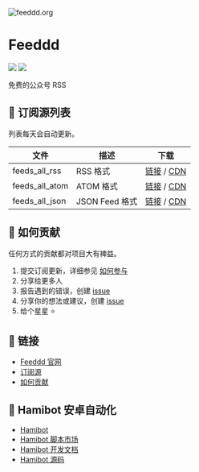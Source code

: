 ![feeddd.org](https://feeddd.org/social.jpg)

# Feeddd

<a href="https://github.com/feeddd/feeds" ><img src="https://img.shields.io/github/stars/feeddd/feeds" /></a> <a href="https://github.com/feeddd/feeds" ><img src="https://img.shields.io/github/last-commit/feeddd/feeds" /></a>

免费的公众号 RSS

## 📰 订阅源列表

列表每天会自动更新。

| 文件           | 描述           | 下载                                                                                                                                                  |
| -------------- | -------------- | ----------------------------------------------------------------------------------------------------------------------------------------------------- |
| feeds_all_rss  | RSS 格式       | [链接](https://raw.githubusercontent.com/feeddd/feeds/master/feeds_all_rss.txt) / [CDN](https://cdn.jsdelivr.net/gh/feeddd/feeds/feeds_all_rss.txt)   |
| feeds_all_atom | ATOM 格式      | [链接](https://raw.githubusercontent.com/feeddd/feeds/master/feeds_all_atom.txt) / [CDN](https://cdn.jsdelivr.net/gh/feeddd/feeds/feeds_all_atom.txt) |
| feeds_all_json | JSON Feed 格式 | [链接](https://raw.githubusercontent.com/feeddd/feeds/master/feeds_all_json.txt) / [CDN](https://cdn.jsdelivr.net/gh/feeddd/feeds/feeds_all_json.txt) |

## 💪 如何贡献

任何方式的贡献都对项目大有裨益。

1. 提交订阅更新，详细参见 [如何参与](https://feeddd.org/how-to-contribute)
2. 分享给更多人
3. 报告遇到的错误，创建 [issue](https://github.com/feeddd/feeds/issues)
4. 分享你的想法或建议，创建 [issue](https://github.com/feeddd/feeds/issues)
5. 给个星星 ⭐

## 🔗 链接

- [Feeddd 官网](https://feeddd.org/)
- [订阅源](https://feeddd.org/feeds)
- [如何贡献](https://feeddd.org/how-to-contribute)

## 🤖 Hamibot 安卓自动化

- [Hamibot](https://hamibot.com/)
- [Hamibot 脚本市场](https://hamibot.com/marketplace)
- [Hamibot 开发文档](https://docs.hamibot.com/)
- [Hamibot 源码](https://github.com/hamibot/hamibot)

